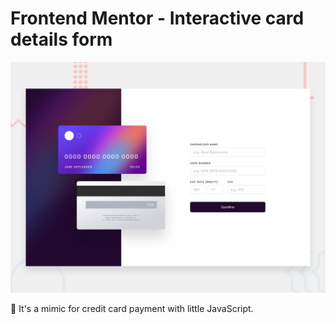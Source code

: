 # Frontend Mentor - Interactive card details form

![Design preview for the Interactive card details form coding challenge](./design/desktop-preview.jpg)

👋
It's a mimic for credit card payment with little JavaScript.
